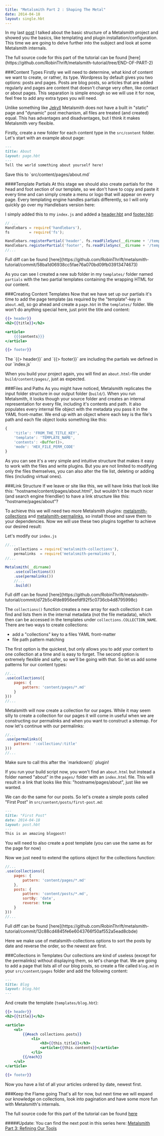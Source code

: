 ```yaml
---
title: "Metalsmith Part 2 : Shaping The Metal"
date: 2014-04-18
layout: single.hbt
---
```


In my last [post](http://www.robinthrift.com/posts/metalsmith-part-1-setting-up-the-forge/) I talked about the basic structure of a Metalsmith project and showed you the basics, like templating and plugin installation/configuration. This time we are going to delve further into the subject and look at some Metalsmith internals.

<div class="note">The full source code for this part of the tutorial can be found [here](https://github.com/RobinThrift/metalsmith-tutorial/tree/END-OF-PART-2)</div>

###Content Types
Firstly we will need to determine, what kind of content we want to create, or rather, its type. Wordpress by default gives you two options: posts and pages. Posts are blog posts, so articles that are added regularly and pages are content that doesn't change very often, like contact or about pages. This separation is simple enough so we will use it for now, feel free to add any extra types you will need.

Unlike something like [Jekyll](http://jekyllrb.com/) Metalsmith does not have a built in "static" page and "dynamic" post mechanism, all files are treated (and created) equal. This has advantages and disadvantages, but I think it makes Metalsmith very flexible.

Firstly, create a new folder for each content type in the `src/content` folder. Let's start with an example about page:

```markdown
---
title: About
layout: page.hbt
---
Tell the world something about yourself here!
```
<div class="note--small">Save this to `src/content/pages/about.md`</div>

####Template Partials
At this stage we should also create partials for the head and foot section of our template, so we don't have to copy and paste it every time and can simply create a menu or logo that will appear on every page. Every templating engine handles partials differently, so I will only quickly go over my Handlebars version here:

I simply added this to my `index.js` and added a [header.hbt](https://github.com/RobinThrift/metalsmith-tutorial/blob/58ba1d06938cc5fae76a070bd09fb03913474673/templates/partials/header.hbt) and [footer.hbt](https://github.com/RobinThrift/metalsmith-tutorial/blob/58ba1d06938cc5fae76a070bd09fb03913474673/templates/partials/footer.hbt):
```js
// ...
Handlebars = require('handlebars'),
fs         = require('fs');

Handlebars.registerPartial('header', fs.readFileSync(__dirname + '/templates/partials/header.hbt').toString());
Handlebars.registerPartial('footer', fs.readFileSync(__dirname + '/templates/partials/footer.hbt').toString());
//...
```
<div class="note--small">Full diff can be found [here](https://github.com/RobinThrift/metalsmith-tutorial/commit/58ba1d06938cc5fae76a070bd09fb03913474673)</div>

As you can see I created a new sub folder in my `templates/` folder named `partials` with the two partial templates containing the wrapping HTML for our content.

###Creating Content Templates
Now that we have set up our partials it's time to add the page template (as required by the "template"-key in `about.md`), so go ahead and create a `page.hbt` in the `templates/` folder. We won't do anything special here, just print the title and content:

```handlebars
{{> header}}
<h2>{{title}}</h2>

<article>
    {{{contents}}}
</article>

{{> footer}}
```
<div class="note--small">The `{{> header}}` and `{{> footer}}` are including the partials we defined in our `index.js`</div>


When you build your project again, you will find an `about.html`-file under `build/content/pages/`, just as expected.

###Files and Paths
As you might have noticed, Metalsmith replicates the input folder structure in our output folder (`build/`). When you run Metalsmith, it looks though your source folder and creates an internal representation for every file, including it's contents and path. It also populates every internal file object with the metadata you pass it in the YAML front-matter. We end up with an object where each key is the file's path and each file object looks something like this:

```js
{
    'title': 'FROM_THE_TITLE_KEY',
    'template': 'TEMPLATE_NAME',
    'contents': <Buffer()>,
    'mode': 'HEX_FILE_PERM_CODE'
}
```
As you can see it's a very simple and intuitive structure that makes it easy to work with the files and write plugins. But you are not limited to modifying only the files themselves, you can also alter the file list, deleting or adding files (including virtual ones).


###Link Structure
If we leave or site like this, we will have links that look like this: "hostname/content/pages/about.html", but wouldn't it be much nicer (and search engine friendlier) to have a link structure like this: "hostname/pages/about"?

To achieve this we will need two more Metalsmith plugins: [metalsmith-collections](https://github.com/segmentio/metalsmith-collections) and [metalsmith-permalinks](https://github.com/segmentio/metalsmith-permalinks), so install those and save them to your dependencies. Now we will use these two plugins together to achieve our desired result:

Let's modify our `index.js`
```js
//...
    collections = require('metalsmith-collections'),
    permalinks  = require('metalsmith-permalinks'),
//...

Metalsmith(__dirname)
    .use(collections())
    .use(permalinks())
    //...
    .build()

```
<div class="note--small">Full diff can be found [here](https://github.com/RobinThrift/metalsmith-tutorial/commit/d72b5c4fde8956eefdf92f5c0736cb4d8795998c)</div>


The `collections()` function creates a new array for each collection it can find and lists them in the internal metadata (not the file metadata), which then can be accessed in the templates under `collections.COLLECTION_NAME`. There are two ways to create collections:

- add a "collections" key to a files YAML front-matter
- file path pattern matching

The first option is the quickest, but only allows you to add your content to one collection at a time and is easy to forget. The second option is extremely flexible and safer, so we'll be going with that. So let us add some patterns for our content types:

```js
//...
.use(collections({
    pages: {
        pattern: 'content/pages/*.md'
    }
}))
//...
```

Metalsmith will now create a collection for our pages. While it may seem silly to create a collection for our pages it will come in useful when we are constructing our permalinks and when you want to construct a sitemap. For now let's continue with our permalinks:

```js
//...
.use(permalinks({
    pattern: ':collection/:title'
}))
//...
```
<div class="note--small">Make sure to call this after the `markdown()` plugin!</div>


If you run your build script now, you won't find an `about.html` but instead a folder named "about" in the `pages/` folder with an `index.html` file. This will result in a link that looks like this: "hostname/pages/about", just like we wanted.


We can do the same for our posts. So let's create a simple posts called "First Post" in `src/content/posts/first-post.md`:

```markdown
---
title: "First Post"
date: 2014-04-18
layout: post.hbt
---
This is an amazing blogpost!
```
<div class="note--small">You will need to also create a post template (you can use the same as for the page for now)</div>

Now we just need to extend the options object for the collections function:

```js
//...
.use(collections({
    pages: {
        pattern: 'content/pages/*.md'
    },
    posts: {
        pattern: 'content/posts/*.md',
        sortBy: 'date',
        reverse: true
    }
}))
//...
```
<div class="note--small">Full diff can be found [here](https://github.com/RobinThrift/metalsmith-tutorial/commit/12c88cd4845fe6e6043766f50af552a5ead8cbde)</div>

Here we make use of metalsmith-collections options to sort the posts by date and reverse the order, so the newest are first.


###Collections in Templates
Our collections are kind of useless (except for the permalinks) without displaying them, so let's change that. We are going to add a page that lists all of our blog posts, so create a file called `blog.md` in your `src/content/pages` folder and add the following content:

```markdown
---
title: Blog
layout: blog.hbt
---
```

And create the template (`templates/blog.hbt`):

```handlebars
{{> header}}
<h2>{{title}}</h2>

<article>
    <ul>
        {{#each collections.posts}}
            <li>
                <h3>{{this.title}}</h3>
                <article>{{this.contents}}</article>
            </li>
        {{/each}}
    </ul>
</article>

{{> footer}}
```

Now you have a list of all your articles ordered by date, newest first.


###Keep the Flame going
That's all for now, but next time we will expand our knowledge on collections, look into pagination and have some more fun with Metalsmith's internals.

The full source code for this part of the tutorial can be found [here](https://github.com/RobinThrift/metalsmith-tutorial/tree/END-OF-PART-2)


#####Update:
You can find the next post in this series here: [Metalsmith Part 3: Refining Our Tools](http://www.robinthrift.com/posts/metalsmith-part-3-refining-our-tools/)
